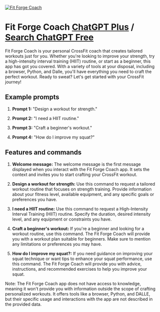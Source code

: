 
[![Fit Forge Coach](https://files.oaiusercontent.com/file-uh2q0Vv8sjjoRWllhqSbyZm1?se=2123-10-17T08%3A11%3A24Z&sp=r&sv=2021-08-06&sr=b&rscc=max-age%3D31536000%2C%20immutable&rscd=attachment%3B%20filename%3D441c9a41-3cc0-4f97-993a-472fcd6f4af8.png&sig=/gk%2BT5bLKwxvLy/L4BfAwcW3xOQjnPkFtZn2vhg0sfM%3D)](https://chat.openai.com/g/g-530eDA04W-fit-forge-coach)

# Fit Forge Coach [ChatGPT Plus](https://chat.openai.com/g/g-530eDA04W-fit-forge-coach) / [Search ChatGPT Free](https://gptcall.net/index.html#/?search=Fit%20Forge%20Coach)

Fit Forge Coach is your personal CrossFit coach that creates tailored workouts just for you. Whether you're looking to improve your strength, try a high-intensity interval training (HIIT) routine, or start as a beginner, this app has got you covered. With a variety of tools at your disposal, including a browser, Python, and Dalle, you'll have everything you need to craft the perfect workout. Ready to sweat? Let's get started with your CrossFit journey!

## Example prompts

1. **Prompt 1:** "Design a workout for strength."

2. **Prompt 2:** "I need a HIIT routine."

3. **Prompt 3:** "Craft a beginner's workout."

4. **Prompt 4:** "How do I improve my squat?"

## Features and commands

1. **Welcome message:** The welcome message is the first message displayed when you interact with the Fit Forge Coach app. It sets the context and invites you to start crafting your CrossFit workout.

2. **Design a workout for strength:** Use this command to request a tailored workout routine that focuses on strength training. Provide information about your fitness level, available equipment, and any specific goals or preferences you have.

3. **I need a HIIT routine:** Use this command to request a High-Intensity Interval Training (HIIT) routine. Specify the duration, desired intensity level, and any equipment or constraints you have.

4. **Craft a beginner's workout:** If you're a beginner and looking for a workout routine, use this command. The Fit Forge Coach will provide you with a workout plan suitable for beginners. Make sure to mention any limitations or preferences you may have.

5. **How do I improve my squat?:** If you need guidance on improving your squat technique or want tips to enhance your squat performance, use this command. The Fit Forge Coach will provide you with advice, instructions, and recommended exercises to help you improve your squat.

Note: The Fit Forge Coach app does not have access to knowledge, meaning it won't provide you with information outside the scope of crafting personalized workouts. It offers tools like a browser, Python, and DALLE, but their specific usage and interactions with the app are not described in the provided data.


